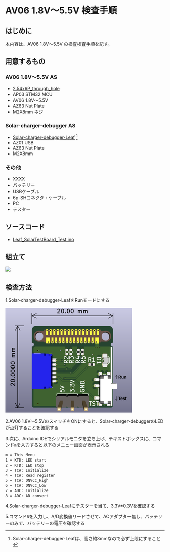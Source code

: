 # AV06 1.8V～5.5V 検査手順
## はじめに
本内容は、AV06 1.8V～5.5V の検査検査手順を記す。
## 用意するもの
### AV06 1.8V～5.5V AS
* [2.54x6P_through_hole](https://github.com/Leafony/HW-Design-Files/tree/master/2.54x6P_through_hole)
* AP03 STM32 MCU  
* AV06 1.8V～5.5V
* AZ63 Nut Plate
* M2X8mm ネジ  
### Solar-charger-debugger AS
* [Solar-charger-debugger-Leaf](https://github.com/Leafony/HW-Design-Files/tree/master/Solar-charger-debugger-Leaf) [^1]
* AZ01 USB
* AZ63 Nut Plate
* M2X8mm  
[^1]:Solar-charger-debugger-Leafは、高さ約3mmなので必ず上段にすること
### その他
* XXXX
* バッテリー
* USBケーブル
* 6p-SHコネクタ・ケーブル
* PC
* テスター
## ソースコード
* [Leaf_SolarTestBoard_Test.ino](https://github.com/Leafony/Sample-Sketches/blob/master/Leaf_SolarTestBoard_Test/Leaf_SolarTestBoard_Test.ino)
## 組立て
<img src="./docs/Solar_3.2V_Test.jpg" width="400" />


## 検査方法
1.Solar-charger-debugger-LeafをRunモードにする

<img src="./docs/Solar-charger-debugger-Leaf_3d.png" width="400" />

2.AV06 1.8V～5.5VのスイッチをONにすると、Solar-charger-debuggerのLEDが点灯することを確認する

3.次に、Arduino IDEでシリアルモニタを立ち上げ、テキストボックスに、コマンド`m`を入力すると以下のメニュー画面が表示される
 ```
 m = This Menu
 1 = KTD: LED start
 2 = KTD: LED stop
 3 = TCA: Initialize
 4 = TCA: Read register
 5 = TCA: ONVCC_High
 6 = TCA: ONVCC_Low
 7 = ADC: Initialize
 8 = ADC: AD convert
 ```
4.Solar-charger-debugger-Leafにテスターを当て、3.3V±0.3Vを確認する

5.コマンド`8`を入力し、A/D変換値リードさせて、ACアダプター無し、バッテリーのみで、バッテリーの電圧を確認する
